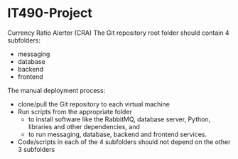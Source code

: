 # IT490-Project
Currency Ratio Alerter (CRA)
The Git repository root folder should contain 4 subfolders:
- messaging
- database
- backend
- frontend

The manual deployment process:
- clone/pull the Git repository to each virtual machine
- Run scripts from the appropriate folder
  - to install software like the RabbitMQ, database server, Python, libraries and other dependencies, and
  - to run messaging, database, backend and frontend services.
- Code/scripts in each of the 4 subfolders should not depend on the other 3 subfolders
